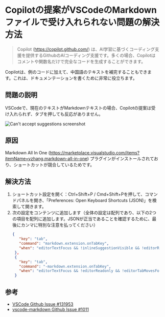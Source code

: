 # Copilotの提案がVSCodeのMarkdownファイルで受け入れられない問題の解決方法

> Copilot (<https://copilot.github.com/>) は、AI学習に基づくコーディング支援を提供するGithubのAIコーディング支援です。多くの場合、Copilotはコメントや関数名だけで完全なコードを生成することができます。

Copilotは、例のコードに加えて、中国語のテキストを補完することもできます。これは、ドキュメンテーションを書くために非常に役立ちます。

## 問題の説明

VSCodeで、現在のテキストがMarkdownテキストの場合、Copilotの提案は受け入れられず、タブを押しても反応がありません。

![Can't accept suggestions screenshot](/attachments/vscode/sovle-copilot-can-not-accept-in-markdown/01.problem.gif)

## 原因

Markdown All In One (<https://marketplace.visualstudio.com/items?itemName=yzhang.markdown-all-in-one>) プラグインがインストールされており、ショートカットが競合しているためです。

## 解決方法

1. ショートカット設定を開く：Ctrl+Shift+P / Cmd+Shift+Pを押して、コマンドパネルを開き、「Preferences: Open Keyboard Shortcuts (JSON)」を検索して開きます。
2. 次の設定をコンテンツに追加します（全体の設定は配列であり、以下の2つの項目を配列に追加します。JSONが正当であることを確認するために、最後にカンマに特別な注意を払ってください）
   ```json
   {
      "key": "tab",
      "command": "markdown.extension.onTabKey",
      "when": "editorTextFocus && !inlineSuggestionVisible && !editorReadonly && !editorTabMovesFocus && !hasOtherSuggestions && ! hasSnippetCompletions && !inSnippetMode && !successWidgetVisible && editorLangId == 'markdown'"
    },
    {
      "key": "tab",
      "command": "-markdown.extension.onTabKey",
      "when": "editorTextFocus && !editorReadonly && !editorTabMovesFocus && !hasOtherSuggestions && !hasSnippetCompletions && !inSnippetMode && ! suggestWidgetVisible && editorLangId == 'markdown'"
    }
    ```

## 参考

- [VSCode Github Issue #131953](https://github.com/microsoft/vscode/issues/131953)
- [vscode-markdown Github Issue #1011](https://github.com/yzhang-gh/vscode-markdown/issues/1011)